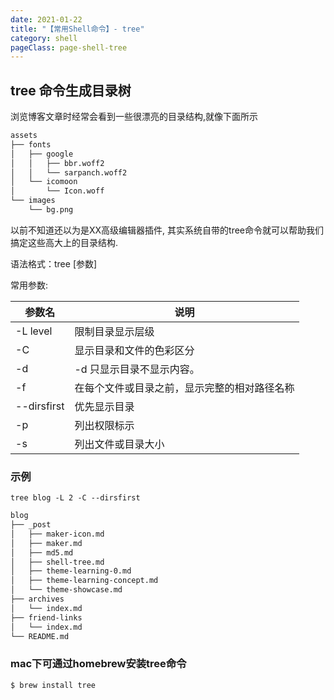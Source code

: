 ```yaml
---
date: 2021-01-22
title: "【常用Shell命令】- tree"
category: shell
pageClass: page-shell-tree
---
```


## tree 命令生成目录树

浏览博客文章时经常会看到一些很漂亮的目录结构,就像下面所示

``` sh
assets
├── fonts
│   ├── google
│   │   ├── bbr.woff2
│   │   └── sarpanch.woff2
│   └── icomoon
│       └── Icon.woff
└── images
    └── bg.png
```

<!-- more -->

以前不知道还以为是XX高级编辑器插件, 其实系统自带的tree命令就可以帮助我们搞定这些高大上的目录结构.

语法格式：tree [参数]

常用参数:

<style>
.page-shell-tree .article-content table {
  display: table;
  width: 100%;
}
</style>

| 参数名      |                    说明                     |
|-------------| ----------------------------------------- |
| -L level    |              限制目录显示层级               |
| -C          |          显示目录和文件的色彩区分            |
| -d          |          -d 只显示目录不显示内容。           |
| -f          | 在每个文件或目录之前，显示完整的相对路径名称     |
| --dirsfirst |                优先显示目录                 |
| -p          |                列出权限标示                 |
| -s          |             列出文件或目录大小              |


### 示例

`tree blog -L 2 -C --dirsfirst`

``` sh
blog
├── _post
│   ├── maker-icon.md
│   ├── maker.md
│   ├── md5.md
│   ├── shell-tree.md
│   ├── theme-learning-0.md
│   ├── theme-learning-concept.md
│   └── theme-showcase.md
├── archives
│   └── index.md
├── friend-links
│   └── index.md
└── README.md
```

### mac下可通过homebrew安装tree命令


``` sh
$ brew install tree
```